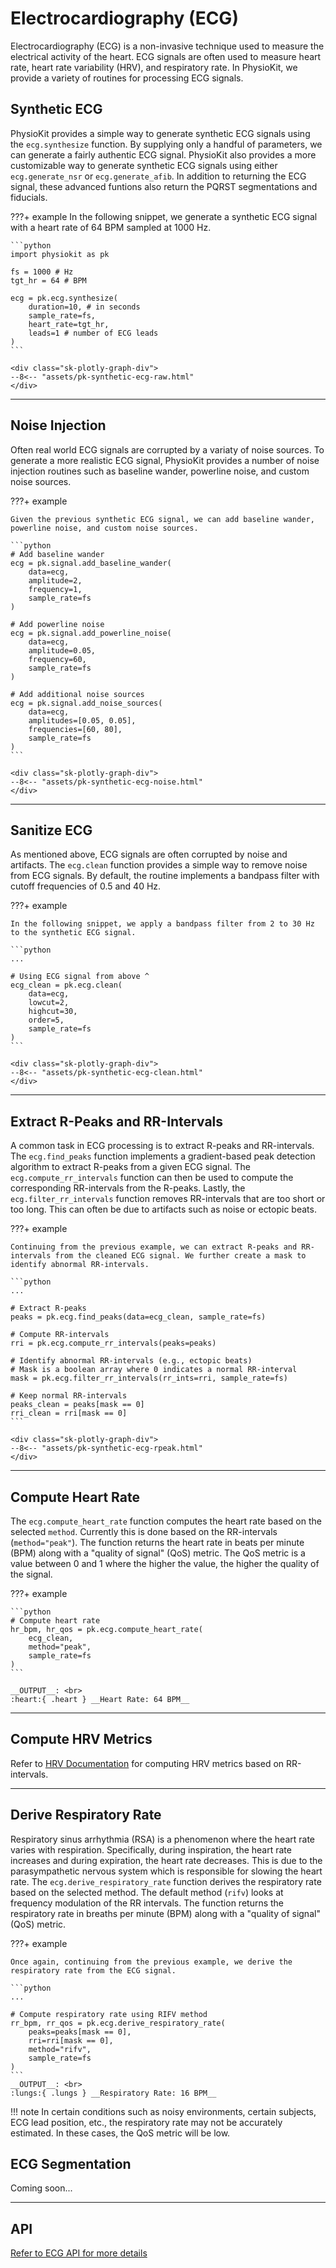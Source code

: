 # Electrocardiography (ECG)

Electrocardiography (ECG) is a non-invasive technique used to measure the electrical activity of the heart. ECG signals are often used to measure heart rate, heart rate variability (HRV), and respiratory rate. In PhysioKit, we provide a variety of routines for processing ECG signals.

## Synthetic ECG

PhysioKit provides a simple way to generate synthetic ECG signals using the `ecg.synthesize` function. By supplying only a handful of parameters, we can generate a fairly authentic ECG signal. PhysioKit also provides a more customizable way to generate synthetic ECG signals using either `ecg.generate_nsr` or `ecg.generate_afib`. In addition to returning the ECG signal, these advanced funtions also return the PQRST segmentations and fiducials.

???+ example
    In the following snippet, we generate a synthetic ECG signal with a heart rate of 64 BPM sampled at 1000 Hz.

    ```python
    import physiokit as pk

    fs = 1000 # Hz
    tgt_hr = 64 # BPM

    ecg = pk.ecg.synthesize(
        duration=10, # in seconds
        sample_rate=fs,
        heart_rate=tgt_hr,
        leads=1 # number of ECG leads
    )
    ```

    <div class="sk-plotly-graph-div">
    --8<-- "assets/pk-synthetic-ecg-raw.html"
    </div>

---

## Noise Injection

Often real world ECG signals are corrupted by a variaty of noise sources. To generate a more realistic ECG signal, PhysioKit provides a number of noise injection routines such as baseline wander, powerline noise, and custom noise sources.

???+ example

    Given the previous synthetic ECG signal, we can add baseline wander, powerline noise, and custom noise sources.

    ```python
    # Add baseline wander
    ecg = pk.signal.add_baseline_wander(
        data=ecg,
        amplitude=2,
        frequency=1,
        sample_rate=fs
    )

    # Add powerline noise
    ecg = pk.signal.add_powerline_noise(
        data=ecg,
        amplitude=0.05,
        frequency=60,
        sample_rate=fs
    )

    # Add additional noise sources
    ecg = pk.signal.add_noise_sources(
        data=ecg,
        amplitudes=[0.05, 0.05],
        frequencies=[60, 80],
        sample_rate=fs
    )
    ```

    <div class="sk-plotly-graph-div">
    --8<-- "assets/pk-synthetic-ecg-noise.html"
    </div>

---

## Sanitize ECG

As mentioned above, ECG signals are often corrupted by noise and artifacts. The `ecg.clean` function provides a simple way to remove noise from ECG signals. By default, the routine implements a bandpass filter with cutoff frequencies of 0.5 and 40 Hz.

???+ example

    In the following snippet, we apply a bandpass filter from 2 to 30 Hz to the synthetic ECG signal.

    ```python
    ...

    # Using ECG signal from above ^
    ecg_clean = pk.ecg.clean(
        data=ecg,
        lowcut=2,
        highcut=30,
        order=5,
        sample_rate=fs
    )
    ```

    <div class="sk-plotly-graph-div">
    --8<-- "assets/pk-synthetic-ecg-clean.html"
    </div>

---

## Extract R-Peaks and RR-Intervals

A common task in ECG processing is to extract R-peaks and RR-intervals. The `ecg.find_peaks` function implements a gradient-based peak detection algorithm to extract R-peaks from a given ECG signal. The `ecg.compute_rr_intervals` function can then be used to compute the corresponding RR-intervals from the R-peaks. Lastly, the `ecg.filter_rr_intervals` function removes RR-intervals that are too short or too long. This can often be due to artifacts such as noise or ectopic beats.

???+ example

    Continuing from the previous example, we can extract R-peaks and RR-intervals from the cleaned ECG signal. We further create a mask to identify abnormal RR-intervals.

    ```python
    ...

    # Extract R-peaks
    peaks = pk.ecg.find_peaks(data=ecg_clean, sample_rate=fs)

    # Compute RR-intervals
    rri = pk.ecg.compute_rr_intervals(peaks=peaks)

    # Identify abnormal RR-intervals (e.g., ectopic beats)
    # Mask is a boolean array where 0 indicates a normal RR-interval
    mask = pk.ecg.filter_rr_intervals(rr_ints=rri, sample_rate=fs)

    # Keep normal RR-intervals
    peaks_clean = peaks[mask == 0]
    rri_clean = rri[mask == 0]
    ```

    <div class="sk-plotly-graph-div">
    --8<-- "assets/pk-synthetic-ecg-rpeak.html"
    </div>

---

## Compute Heart Rate

The `ecg.compute_heart_rate` function computes the heart rate based on the selected `method`. Currently this is done based on the RR-intervals (`method="peak"`). The function returns the heart rate in beats per minute (BPM) along with a "quality of signal" (QoS) metric. The QoS metric is a value between 0 and 1 where the higher the value, the higher the quality of the signal.

???+ example

    ```python
    # Compute heart rate
    hr_bpm, hr_qos = pk.ecg.compute_heart_rate(
        ecg_clean,
        method="peak",
        sample_rate=fs
    )
    ```

    __OUTPUT__: <br>
    :heart:{ .heart } __Heart Rate: 64 BPM__

---

## Compute HRV Metrics

Refer to [HRV Documentation](./hrv.md) for computing HRV metrics based on RR-intervals.

---

## Derive Respiratory Rate

Respiratory sinus arrhythmia (RSA) is a phenomenon where the heart rate varies with respiration. Specifically, during inspiration, the heart rate increases and during expiration, the heart rate decreases. This is due to the parasympathetic nervous system which is responsible for slowing the heart rate. The `ecg.derive_respiratory_rate` function derives the respiratory rate based on the selected method. The default method (`rifv`) looks at frequency modulation of the RR intervals. The function returns the respiratory rate in breaths per minute (BPM) along with a "quality of signal" (QoS) metric.

???+ example

    Once again, continuing from the previous example, we derive the respiratory rate from the ECG signal.

    ```python
    ...

    # Compute respiratory rate using RIFV method
    rr_bpm, rr_qos = pk.ecg.derive_respiratory_rate(
        peaks=peaks[mask == 0],
        rri=rri[mask == 0],
        method="rifv",
        sample_rate=fs
    )
    ```
    __OUTPUT__: <br>
    :lungs:{ .lungs } __Respiratory Rate: 16 BPM__

!!! note
    In certain conditions such as noisy environments, certain subjects, ECG lead position, etc., the respiratory rate may not be accurately estimated. In these cases, the QoS metric will be low.

## ECG Segmentation

Coming soon...

---

## API

[Refer to ECG API for more details](../api/ecg.md)
